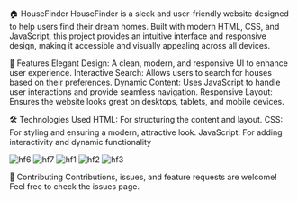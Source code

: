 🏠 HouseFinder
HouseFinder is a sleek and user-friendly website designed to help users find their dream homes. Built with modern HTML, CSS, and JavaScript, this project provides an intuitive interface and responsive design, making it accessible and visually appealing across all devices.

🌟 Features
Elegant Design: A clean, modern, and responsive UI to enhance user experience.
Interactive Search: Allows users to search for houses based on their preferences.
Dynamic Content: Uses JavaScript to handle user interactions and provide seamless navigation.
Responsive Layout: Ensures the website looks great on desktops, tablets, and mobile devices.

🛠️ Technologies Used
HTML: For structuring the content and layout.
CSS: For styling and ensuring a modern, attractive look.
JavaScript: For adding interactivity and dynamic functionality

![hf6](https://github.com/user-attachments/assets/cb6c3c39-2e2c-47ac-bdf3-542f15478522)
![hf7](https://github.com/user-attachments/assets/ecef24fb-50a7-4a82-ae6c-a004a71fd0bc)
![hf1](https://github.com/user-attachments/assets/b1410c39-6ff9-4bb8-bed4-94fa2e1c5ca8)
![hf2](https://github.com/user-attachments/assets/b28d6fde-8a00-4bf2-bca2-4597fad6eef9)
![hf3](https://github.com/user-attachments/assets/aac57dc7-ed98-4b46-8f5e-8d5c887adbd5)


🤝 Contributing
Contributions, issues, and feature requests are welcome!
Feel free to check the issues page.




